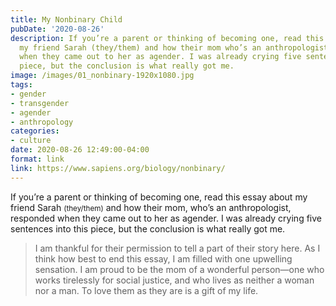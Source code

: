 ```yaml
---
title: My Nonbinary Child
pubDate: '2020-08-26'
description: If you’re a parent or thinking of becoming one, read this essay about
  my friend Sarah (they/them) and how their mom who’s an anthropologist responded
  when they came out to her as agender. I was already crying five sentences into this
  piece, but the conclusion is what really got me.
image: /images/01_nonbinary-1920x1080.jpg
tags:
- gender
- transgender
- agender
- anthropology
categories:
- culture
date: 2020-08-26 12:49:00-04:00
format: link
link: https://www.sapiens.org/biology/nonbinary/
---
```


If you’re a parent or thinking of becoming one, read this essay about my friend Sarah <small>(they/them)</small> and how their mom, who’s an anthropologist, responded when they came out to her as agender. I was already crying five sentences into this piece, but the conclusion is what really got me.

> I am thankful for their permission to tell a part of their story here. As I think how best to end this essay, I am filled with one upwelling sensation. I am proud to be the mom of a wonderful person—one who works tirelessly for social justice, and who lives as neither a woman nor a man. To love them as they are is a gift of my life.
